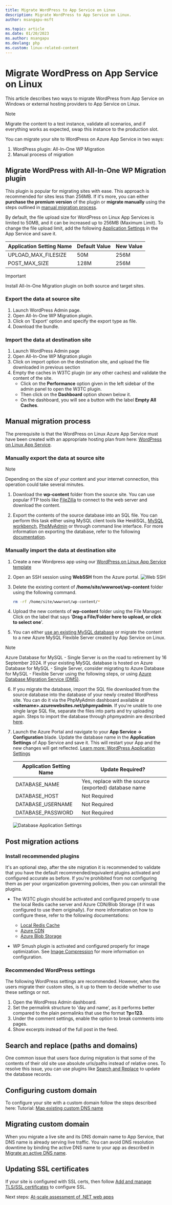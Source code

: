 ```yaml
---
title: Migrate WordPress to App Service on Linux
description: Migrate WordPress to App Service on Linux.
author: msangapu-msft

ms.topic: article
ms.date: 01/20/2023
ms.author: msangapu
ms.devlang: php
ms.custom: linux-related-content
---
```

# Migrate WordPress on App Service on Linux

This article describes two ways to migrate WordPress from App Service on Windows or external hosting providers to App Service on Linux. 

> [!NOTE]
> Migrate the content to a test instance, validate all scenarios, and if everything works as expected, swap this instance to the production slot.
>

 You can migrate your site to WordPress on Azure App Service in two ways:

 1. WordPress plugin: All-In-One WP Migration
 2. Manual process of migration

## Migrate WordPress with All-In-One WP Migration plugin

This plugin is popular for migrating sites with ease. This approach is recommended for sites less than 256MB. If it's more, you can either **purchase the premium version** of the plugin or **migrate manually** using the steps outlined in [manual migration process](#manual-migration-process).

By default, the file upload size for WordPress on Linux App Services is limited to 50MB, and it can be increased up to 256MB (Maximum Limit). To change the file upload  limit, add the following [Application Settings](configure-common.md?tabs=portal) in the App Service and save it.

|    Application Setting Name    | Default Value | New Value   |
|--------------------------------|---------------|-------------|
|    UPLOAD_MAX_FILESIZE         |      50M      |   256M      |
|    POST_MAX_SIZE               |      128M     |   256M      |

> [!IMPORTANT]
> Install All-In-One Migration plugin on both source and target sites.
>

### Export the data at source site

1. Launch WordPress Admin page.
1. Open All-In-One WP Migration plugin.
1. Click on 'Export' option and specify the export type as file.
1. Download the bundle.

### Import the data at destination site

1. Launch WordPress Admin page
1. Open All-In-One WP Migration plugin
1. Click on import option on the destination site, and upload the file downloaded in previous section
1. Empty the caches in W3TC plugin (or any other caches) and validate the content of the site.
    - Click on the **Performance** option given in the left sidebar of the admin panel to open the W3TC plugin.
    - Then click on the **Dashboard** option shown below it.
    - On the dashboard, you will see a button with the label **Empty All Caches**.

## Manual migration process

The prerequisite is that the WordPress on Linux Azure App Service must have been created with an appropriate hosting plan from here: [WordPress on Linux App Service](https://aka.ms/linux-wordpress).

### Manually export the data at source site

> [!NOTE]
> Depending on the size of your content and your internet connection, this operation could take several minutes.
>

1. Download the **wp-content** folder from the source site. You can use popular FTP tools like [FileZilla](https://filezilla-project.org/download.php?type=client) to connect to the web server and download the content.

1. Export the contents of the source database into an SQL file. You can perform this task either using MySQL client tools like HeidiSQL, [MySQL workbench](https://dev.mysql.com/downloads/workbench/), [PhpMyAdmin](https://docs.phpmyadmin.net/en/latest/setup.html) or through command line interface. For more information on exporting the database, refer to the following [documentation](https://dev.mysql.com/doc/workbench/en/wb-admin-export-import-management.html).

### Manually import the data at destination site

1. Create a new Wordpress app using our [WordPress on Linux App Service template](https://aka.ms/linux-wordpress)

2. Open an SSH session using **WebSSH** from the Azure portal.
![Web SSH](./media/app-service-migrate-wordpress/post-startup-script-1.png)

3. Delete the existing content of **/home/site/wwwroot/wp-content** folder using the following command.

   ```bash
   rm -rf /home/site/wwwroot/wp-content/* 
   ```

4. Upload the new contents of **wp-content** folder using the File Manager. Click on the label that says '**Drag a File/Folder here to upload, or click to select one**'.

5. You can either [use an existing MySQL database](https://github.com/Azure/wordpress-linux-appservice/blob/main/WordPress/using_an_existing_mysql_database.md) or migrate the content to a new Azure MySQL Flexible Server created by App Service on Linux. 


> [!NOTE]
> Azure Database for MySQL - Single Server is on the road to retirement by 16 September 2024. If your existing MySQL database is hosted on Azure Database for MySQL - Single Server, consider migrating to Azure Database for MySQL - Flexible Server using the following steps, or using [Azure Database Migration Service (DMS)](../mysql/single-server/whats-happening-to-mysql-single-server.md#migrate-from-single-server-to-flexible-server).
>

6. If you migrate the database, import the SQL file downloaded from the source database into the database of your newly created WordPress site. You can do it via the PhpMyAdmin dashboard available at **\<sitename\>.azurewebsites.net/phpmyadmin**. If you're unable to one single large SQL file, separate the files into parts and try uploading again. Steps to import the database through phpmyadmin are described [here](https://docs.phpmyadmin.net/en/latest/import_export.html#import).

7. Launch the Azure Portal and navigate to your **App Service -> Configuration** blade. Update the database name in the **Application Settings** of App Service and save it. This will restart your App and the new changes will get reflected.  [Learn more: WordPress Application Settings](https://github.com/Azure/wordpress-linux-appservice/blob/main/WordPress/wordpress_application_settings.md)

    |    Application Setting Name    | Update Required?                         |
    |--------------------------------|------------------------------------------|
    |    DATABASE_NAME               |      Yes, replace with the source (exported) database name |
    |    DATABASE_HOST               |      Not Required                        |
    |    DATABASE_USERNAME           |      Not Required                        |
    |    DATABASE_PASSWORD           |      Not Required                        |

    ![Database Application Settings](./media/app-service-migrate-wordpress/wordpress-database-application-settings.png)

## Post migration actions

### Install recommended plugins

It's an optional step, after the site migration it is recommended to validate that you have the default recommended/equivalent plugins activated and configured accurate as before. If you're prohibited from not configuring them as per your organization governing policies, then you can uninstall the plugins.

- The W3TC plugin should be activated and configured properly to use the local Redis cache server and Azure CDN/Blob Storage (if it was configured to use them originally). For more information on how to configure these, refer to the following documentations:

  - [Local Redis Cache](https://github.com/Azure/wordpress-linux-appservice/blob/main/WordPress/wordpress_local_redis_cache.md)
  - [Azure CDN](https://github.com/Azure/wordpress-linux-appservice/blob/main/WordPress/wordpress_azure_cdn.md)
  - [Azure Blob Storage](https://github.com/Azure/wordpress-linux-appservice/blob/main/WordPress/wordpress_azure_blob_storage.md)

- WP Smush plugin is activated and configured properly for image optimization. See [Image Compression](https://github.com/Azure/wordpress-linux-appservice/blob/main/WordPress/wordpress_image_compression.md) for more information on configuration.

### Recommended WordPress settings

The following WordPress settings are recommended. However, when the users migrate their custom sites, is it up to them to decide whether to use these settings or not.

1. Open the WordPress Admin dashboard.
2. Set the permalink structure to 'day and name', as it performs better compared to the plain permalinks that use the format **?p=123**.
3. Under the comment settings, enable the option to break comments into pages.
4. Show excerpts instead of the full post in the feed.

## Search and replace (paths and domains)

One common issue that users face during migration is that some of the contents of their old site use absolute urls/paths instead of relative ones. To resolve this issue, you can use plugins like [Search and Replace](https://wordpress.org/plugins/search-replace/) to update the database records.

## Configuring custom domain

To configure your site with a custom domain follow the steps described here: Tutorial: [Map existing custom DNS name](app-service-web-tutorial-custom-domain.md?tabs=a%2Cazurecli)

## Migrating custom domain

When you migrate a live site and its DNS domain name to App Service, that DNS name is already serving live traffic. You can avoid DNS resolution downtime by binding the active DNS name to your app as described in [Migrate an active DNS name](manage-custom-dns-migrate-domain.md).

## Updating SSL certificates

If your site is configured with SSL certs, then follow [Add and manage TLS/SSL certificates](configure-ssl-certificate.md?tabs=apex%2Cportal) to configure SSL.

Next steps:
[At-scale assessment of .NET web apps](/training/modules/migrate-app-service-migration-assistant/)
